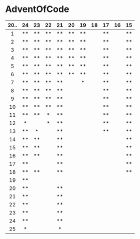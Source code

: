 # AdventOfCode

| 20.. | 24   | 23   | 22   | 21   | 20   | 19   | 18   | 17   | 16   | 15   |
|:----:|:----:|:----:|:----:|:----:|:----:|:----:|:----:|:----:|:----:|:----:|
| 1    |  **  |  **  |  **  |  **  |  **  |  **  |      |  **  |      |  **  |
| 2    |  **  |  **  |  **  |  **  |  **  |  **  |      |  **  |      |  **  |
| 3    |  **  |  **  |  **  |  **  |  **  |  **  |      |  **  |      |  **  |
| 4    |  **  |  **  |  **  |  **  |  **  |  **  |      |  **  |      |  **  |
| 5    |  **  |  **  |  **  |  **  |  **  |  **  |      |  **  |      |  **  |
| 6    |  **  |  **  |  **  |  **  |  **  |  **  |      |  **  |      |  **  |
| 7    |  **  |  **  |  **  |  **  |      |  *   |      |  **  |      |  **  |
| 8    |  **  |  **  |  **  |  **  |      |      |      |  **  |      |  **  |
| 9    |  **  |  **  |  **  |  **  |      |      |      |  **  |      |  **  |
| 10   |  **  |  **  |  **  |  **  |      |      |      |  **  |      |  **  |
| 11   |  **  |  **  |  *   |  **  |      |      |      |  **  |      |  **  |
| 12   |  *   |      |  *   |  **  |      |      |      |  **  |      |  **  |
| 13   |  **  |  *   |      |  **  |      |      |      |  **  |      |  **  |
| 14   |  **  |  **  |      |  **  |      |      |      |      |      |  **  |
| 15   |  **  |  **  |      |  **  |      |      |      |      |      |  **  |
| 16   |  **  |  **  |      |  **  |      |      |      |      |      |  **  |
| 17   |  **  |      |      |  **  |      |      |      |      |      |  **  |
| 18   |  **  |  **  |      |  **  |      |      |      |      |      |  **  |
| 19   |  **  |      |      |      |      |      |      |      |      |      |
| 20   |  **  |      |      |  **  |      |      |      |      |      |      |
| 21   |  **  |      |      |  **  |      |      |      |      |      |      |
| 22   |  **  |      |      |  **  |      |      |      |      |      |      |
| 23   |  **  |      |      |  **  |      |      |      |      |      |      |
| 24   |  **  |      |      |  **  |      |      |      |      |      |      |
| 25   |  *   |      |      |  *   |      |      |      |      |      |      |